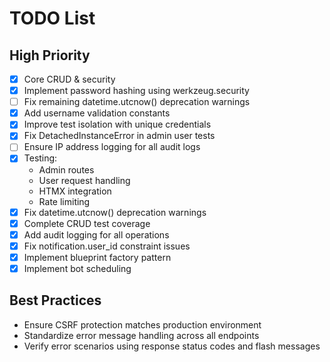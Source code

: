 # TODO List
## High Priority
- [x] Core CRUD & security
- [x] Implement password hashing using werkzeug.security
- [ ] Fix remaining datetime.utcnow() deprecation warnings
- [x] Add username validation constants
- [x] Improve test isolation with unique credentials
- [x] Fix DetachedInstanceError in admin user tests
- [ ] Ensure IP address logging for all audit logs
- [x] Testing:
  - Admin routes
  - User request handling
  - HTMX integration
  - Rate limiting
- [x] Fix datetime.utcnow() deprecation warnings
- [x] Complete CRUD test coverage
- [x] Add audit logging for all operations
- [x] Fix notification.user_id constraint issues
- [x] Implement blueprint factory pattern
- [x] Implement bot scheduling

## Best Practices
- Ensure CSRF protection matches production environment
- Standardize error message handling across all endpoints
- Verify error scenarios using response status codes and flash messages

